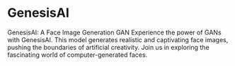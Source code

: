 # GenesisAI
GenesisAI: A Face Image Generation GAN Experience the power of GANs with GenesisAI. This model generates realistic and captivating face images, pushing the boundaries of artificial creativity. Join us in exploring the fascinating world of computer-generated faces.
